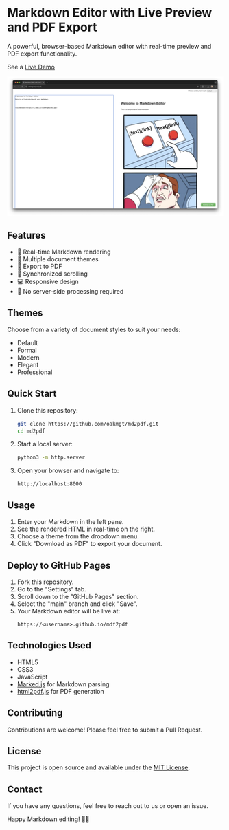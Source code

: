 # Markdown Editor with Live Preview and PDF Export

A powerful, browser-based Markdown editor with real-time preview and PDF export functionality.

See a [Live Demo](https://oakmgt.be/md2pdf)

![Markdown Editor Screenshot](image.png)

## Features

- 📝 Real-time Markdown rendering
- 🎨 Multiple document themes
- 📄 Export to PDF
- 🔄 Synchronized scrolling
- 💻 Responsive design
- 🚀 No server-side processing required

## Themes

Choose from a variety of document styles to suit your needs:

- Default
- Formal
- Modern
- Elegant
- Professional

## Quick Start

1. Clone this repository:
   ```bash
   git clone https://github.com/oakmgt/md2pdf.git
   cd md2pdf
   ```

2. Start a local server:
   ```bash
   python3 -m http.server
   ```

3. Open your browser and navigate to:
   ```
   http://localhost:8000
   ```

## Usage

1. Enter your Markdown in the left pane.
2. See the rendered HTML in real-time on the right.
3. Choose a theme from the dropdown menu.
4. Click "Download as PDF" to export your document.

## Deploy to GitHub Pages

1. Fork this repository.
2. Go to the "Settings" tab.
3. Scroll down to the "GitHub Pages" section.
4. Select the "main" branch and click "Save".
5. Your Markdown editor will be live at:
   ```
   https://<username>.github.io/mdf2pdf
   ```

## Technologies Used

- HTML5
- CSS3
- JavaScript
- [Marked.js](https://marked.js.org/) for Markdown parsing
- [html2pdf.js](https://ekoopmans.github.io/html2pdf.js/) for PDF generation

## Contributing

Contributions are welcome! Please feel free to submit a Pull Request.

## License

This project is open source and available under the [MIT License](LICENSE).

## Contact

If you have any questions, feel free to reach out to us or open an issue.

Happy Markdown editing! 📝✨
